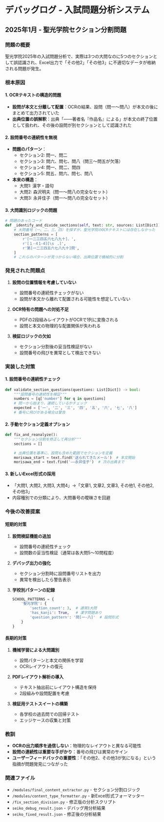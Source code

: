 # デバッグログ - 入試問題分析システム

## 2025年1月 - 聖光学院セクション分割問題

### 問題の概要
聖光学院2025年の入試問題分析で、実際は3つの大問なのに5つのセクションとして誤認識され、Excel出力で「その他2」「その他3」に不適切なデータが格納される問題が発生。

### 根本原因

#### 1. OCRテキストの構造的問題
- **設問が本文と分離して配置**：OCRの結果、設問（問一〜問八）が本文の後にまとめて出力されていた
- **出典位置の誤解釈**：出典「――著者名『作品名』による」が本文の終了位置として扱われ、その後の設問が別セクションとして認識された

#### 2. 設問番号の連続性を無視
- **問題のパターン**：
  - セクション2: 問一、問二
  - セクション3: 問六、問七、問八（問三〜問五が欠落）
  - セクション4: 問一、問二、問四
  - セクション5: 問五、問六、問七、問八
- **本来の構造**：
  - 大問1: 漢字・語句
  - 大問2: 森沢明夫（問一〜問八の完全なセット）
  - 大問3: 永井佳子（問一〜問八の完全なセット）

#### 3. 大問識別ロジックの問題
```python
# 問題のあったコード
def _identify_and_divide_sections(self, text: str, sources: List[Dict]) -> List[Dict]:
    # 大問番号（一、二、三、四）を探すが、聖光学院のOCRテキストには存在しなかった
    section_patterns = [
        r'[一二三四五六七八九十]、',
        r'[１-４1-4][\s　、]',
        r'第[一二三四五六七八九十]問',
    ]
    # これらのパターンが見つからない場合、出典位置で機械的に分割
```

### 発見された問題点

1. **設問の位置情報を考慮していない**
   - 設問番号の連続性チェックがない
   - 設問が本文から離れて配置される可能性を想定していない

2. **OCR特有の問題への対処不足**
   - PDFの2段組みレイアウトがOCRで1列に変換される
   - 設問と本文の物理的な配置関係が失われる

3. **検証ロジックの欠如**
   - セクション分割後の妥当性検証がない
   - 設問番号の飛びを異常として検出できない

### 実装した対策

#### 1. 設問番号の連続性チェック
```python
def validate_section_questions(questions: List[Dict]) -> bool:
    """設問番号の連続性を検証"""
    numbers = [q['number'] for q in questions]
    # 問一から始まり、連続しているかチェック
    expected = ['一', '二', '三', '四', '五', '六', '七', '八']
    # 番号に飛びがある場合は警告
```

#### 2. 手動セクション定義オプション
```python
def fix_and_reanalyze():
    """セクション分割を修正して再分析"""
    sections = []
    
    # 出典位置を基準に、設問も含めた範囲でセクションを定義
    morisawa_start = text.find('送られてきたメール')  # 本文開始
    morisawa_end = text.find('――永井佳子')  # 次の出典まで
```

#### 3. 新しいExcel形式の採用
- 「大問1, 大問2, 大問3, 大問4」→「文章1, 文章2, 文章3, その他1, その他2, その他3」
- 内容種別での分類により、大問番号の曖昧さを回避

### 今後の改善提案

#### 短期的対策
1. **設問検証機能の追加**
   - 設問番号の連続性チェック
   - 設問数の妥当性検証（通常は各大問5〜10問程度）
   
2. **デバッグ出力の強化**
   - セクション分割時に設問番号リストを出力
   - 異常を検出したら警告表示

3. **学校別パターンの記録**
   ```python
   SCHOOL_PATTERNS = {
       '聖光学院': {
           'section_count': 3,  # 通常3大問
           'has_kanji': True,   # 漢字問題あり
           'question_pattern': '問[一-八]'  # 設問形式
       }
   }
   ```

#### 長期的対策
1. **機械学習による大問識別**
   - 設問パターンと本文の関係を学習
   - OCRレイアウトの復元

2. **PDFレイアウト解析の導入**
   - テキスト抽出前にレイアウト構造を保持
   - 2段組みや設問配置を考慮

3. **検証用テストスイートの構築**
   - 各学校の過去問での回帰テスト
   - エッジケースの収集と対策

### 教訓
- **OCRの出力順序を過信しない**：物理的なレイアウトと異なる可能性
- **設問の連続性は重要な手がかり**：番号の飛びは異常のサイン
- **ユーザーフィードバックの重要性**：「その他2、その他3が気になる」という指摘が問題発見につながった

### 関連ファイル
- `/modules/final_content_extractor.py` - セクション分割ロジック
- `/modules/content_type_formatter.py` - 新Excel形式フォーマッター
- `/fix_section_division.py` - 修正版の分析スクリプト
- `seiko_debug_result.json` - デバッグ用分析結果
- `seiko_fixed_result.json` - 修正後の分析結果